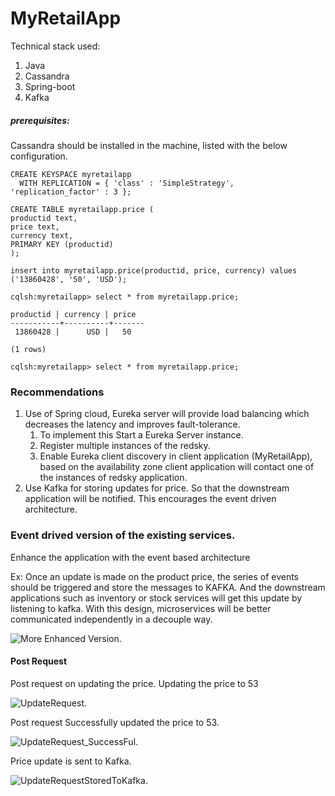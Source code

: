 # MyRetailApp

Technical stack used:
1. Java 
1. Cassandra
1. Spring-boot
1. Kafka

##### prerequisites: 

Cassandra should be installed in the machine, listed with the below configuration. 

```
CREATE KEYSPACE myretailapp
  WITH REPLICATION = { 'class' : 'SimpleStrategy', 'replication_factor' : 3 };
  
CREATE TABLE myretailapp.price (
productid text,
price text,
currency text,
PRIMARY KEY (productid)
);  

insert into myretailapp.price(productid, price, currency) values ('13860428', '50', 'USD');

cqlsh:myretailapp> select * from myretailapp.price;

productid | currency | price
-----------+----------+-------
 13860428 |      USD |   50

(1 rows)

cqlsh:myretailapp> select * from myretailapp.price;
```
                                                                      
### Recommendations
1) Use of Spring cloud, Eureka server will provide load balancing which decreases the latency and improves fault-tolerance.
   1. To implement this Start a Eureka Server instance.
   1. Register multiple instances of the redsky.
   1. Enable Eureka client discovery in client application (MyRetailApp), based on the availability zone client application will contact one of the instances of redsky application.
2)	Use Kafka for storing updates for price. So that the downstream application will be notified. This encourages the event driven architecture.

### Event drived version of the existing services.

Enhance the application with the event based architecture

Ex: Once an update is made on the product price, the series of events should be triggered and store the messages to KAFKA. And the downstream applications such as inventory or stock services will get this update by listening to kafka. With this design, microservices will be better communicated independently in a decouple way. 


![More Enhanced Version.](https://i2.wp.com/venkatad.files.wordpress.com/2018/03/enhanced_myretail_app.jpg?ssl=1&w=450)



#### Post Request

Post request on updating the price. Updating the price to 53

![UpdateRequest.](https://i1.wp.com/venkatad.files.wordpress.com/2018/03/postrequest_updateprice.png?ssl=1&w=450)

Post request Successfully updated the price to 53. 

![UpdateRequest_SuccessFul.](https://i0.wp.com/venkatad.files.wordpress.com/2018/03/postrequest_successfull.png?ssl=1&w=450)

Price update is sent to Kafka. 

![UpdateRequestStoredToKafka.](https://i1.wp.com/venkatad.files.wordpress.com/2018/03/postrequest_updatetokafka.png?ssl=1&w=450)


